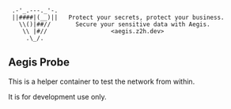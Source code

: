 ```text
 .-'_.---._'-.
 ||####|(__)||   Protect your secrets, protect your business.
   \\()|##//       Secure your sensitive data with Aegis.
    \\ |#//                  <aegis.z2h.dev>
     .\_/.
```

## Aegis Probe

This is a helper container to test the network from within. 

It is for development use only.